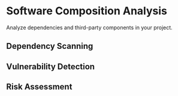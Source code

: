 # Software Composition Analysis

Analyze dependencies and third-party components in your project.

## Dependency Scanning

## Vulnerability Detection

## Risk Assessment
